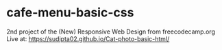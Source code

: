 # cafe-menu-basic-css
2nd project of the (New) Responsive Web Design from freecodecamp.org Live at: https://sudipta02.github.io/Cat-photo-basic-html/
